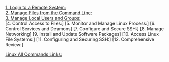 [1. Login to a Remote System:](https://github.com/bishaldhimal4444/linux_Contents/blob/main/login_to_a_Remote_System.md)  
[2. Manage Files from the Command Line:](https://github.com/bishaldhimal4444/linux_Contents/blob/main/Manage_Files_from_the_Command_Line.md)    
[3. Manage Local Users and Groups:](https://github.com/bishaldhimal4444/linux_Contents/blob/main/Manage_Local_Users_and_Groups.md)  
[4. Control Access to Files:]
[5. Monitor and Manage Linux Process:]
[6. Control Services and Deamons]
[7. Configure and Secure SSH:]
[8. Manage Networking]
[9. Install and Update Software Packages]
[10. Access Linux File Systems:]
[11. Configuring and Securing SSH:]
[12. Comprehensive Review:]


 [Linux All Commands Links:](https://github.com/trinib/Linux-Bash-Commands)
